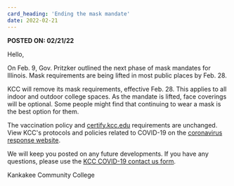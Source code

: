 ```yaml
---
card_heading: 'Ending the mask mandate'
date: 2022-02-21
---
```


**POSTED ON: 02/21/22**

Hello,

On Feb. 9, Gov. Pritzker outlined the next phase of mask mandates for Illinois. Mask requirements are being lifted in most public places by Feb. 28.

KCC will remove its mask requirements, effective Feb. 28. This applies to all indoor and outdoor college spaces. As the mandate is lifted, face coverings will be optional. Some people might find that continuing to wear a mask is the best option for them.

The vaccination policy and [certify.kcc.edu](https://certify.kcc.edu) requirements are unchanged. View KCC's protocols and policies related to COVID-19 on the [coronavirus response website](https://coronavirus.kcc.edu/).

We will keep you posted on any future developments. If you have any questions, please use the [KCC COVID-19 contact us form](https://coronavirus.kcc.edu/contact-us/).

Kankakee Community College